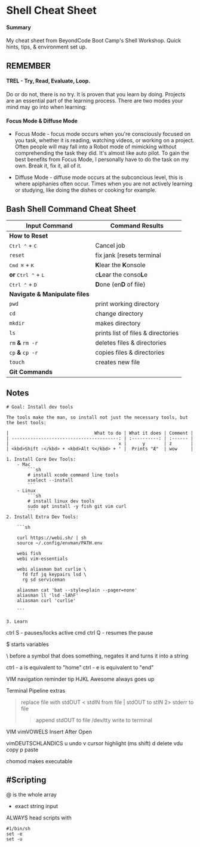 # Shell Cheat Sheet

#### Summary

My cheat sheet from BeyondCode Boot Camp's Shell Workshop. Quick hints, tips, & environment set up.

## REMEMBER

#### TREL - Try, Read, Evaluate, Loop.

Do or do not, there is no try. It is proven that you learn by doing. Projects are an essential
part of the learning process. There are two modes your mind may go into when learning:

#### **Focus Mode** & **Diffuse Mode**

-   Focus Mode - focus mode occurs when you're consciously focused on you task, whether it is
    reading, watching videos, or working on a project. Often people will may fall into a Robot mode
    of mimicking without comprehending the task they did. It's almost like auto pilot. To gain the best
    benefits from Focus Mode, I personally have to do the task on my own. Break it, fix it, all of it.

-   Diffuse Mode - diffuse mode occurs at the subconcious level, this is where apiphanies often occur.
    Times when you are not actively learning or studying, like doing the dishes or cooking for example.

## Bash Shell Command Cheat Sheet

| **Input Command**                       | **Command Results**                |
| --------------------------------------- | ---------------------------------- |
| **How to Reset**                        |                                    |
| <kbd>Ctrl ⌃</kbd> + <kbd>C</kbd>        | Cancel job                         |
| `reset`                                 | fix jank [resets terminal          |
| <kbd>Cmd ⌘</kbd> + <kbd>K</kbd>         | **K**lear the **K**onsole          |
| **or** <kbd>Ctrl ⌃</kbd> + <kbd>L</kbd> | c**L**ear the conso**L**e          |
| <kbd>Ctrl ⌃</kbd> + <kbd>D</kbd>        | **D**one (en**D** of file)         |
| **Navigate & Manipulate files**         |                                    |
| `pwd`                                   | print working directory            |
| `cd`                                    | change directory                   |
| `mkdir`                                 | makes directory                    |
| `ls`                                    | prints list of files & directories |
| `rm` **&** `rm -r`                      | deletes files & directories        |
| `cp` **&** `cp -r`                      | copies files & directories         |
| `touch`                                 | creates new file                   |
| **Git Commands**                        |                                    |

## Notes

````mkdn
# Goal: Install dev tools

The tools make the man, so install not just the necessary tools, but the best tools:

|                                What to do | What it does | Comment |
| ----------------------------------------: | :----------: | :------ |
|                                         x |      y       | z       |
| <kbd>Shift ⇧</kbd> + <kbd>Alt ⌥</kbd> + ' |  Prints "Æ"  | wow     |

1. Install Core Dev Tools:
    - Mac
        ```sh
        # install xcode command line tools
        xselect --install
        ```
    - Linux
        ```sh
        # install linux dev tools
        sudo apt install -y fish git vim curl
        ```
2. Install Extra Dev Tools:

    ```sh

    curl https://webi.sh/ | sh
    source ~/.config/envman/PATH.env

    webi fish
    webi vim-essentials

    webi aliasman bat curlie \
      fd fzf jq keypairs lsd \
      rg sd serviceman

    aliasman cat 'bat --style=plain --pager=none'
    aliasman ll 'lsd -lAhF'
    aliasman curl 'curlie'

    ```

3. Learn
````

ctrl S - pauses/locks active cmd
ctrl Q - resumes the pause

$ starts variables

\ before a symbol that does something, negates it and turns it
into a string

ctrl - a is equivalent to "home"
ctrl - e is equivalent to "end"

VIM
navigation reminder tip HJKL
Awesome always goes up

Terminal
Pipeline extras

> replace file with stdOUT
> < stdIN from file
> | stdOUT to stIN
> 2> stderr to file
>
> > append stdOUT to file
> > /dev/tty write to terminal

VIM
vimVOWELS
Insert After Open

vimDEUTSCHLANDICS
u undo
v cursor highlight (ms shift)
d delete
vdu copy
p paste

chomod makes executable

## #Scripting

@ is the whole array

-   exact string input

ALWAYS head scripts with

```
#1/bin/sh
set -e
set -u
```
